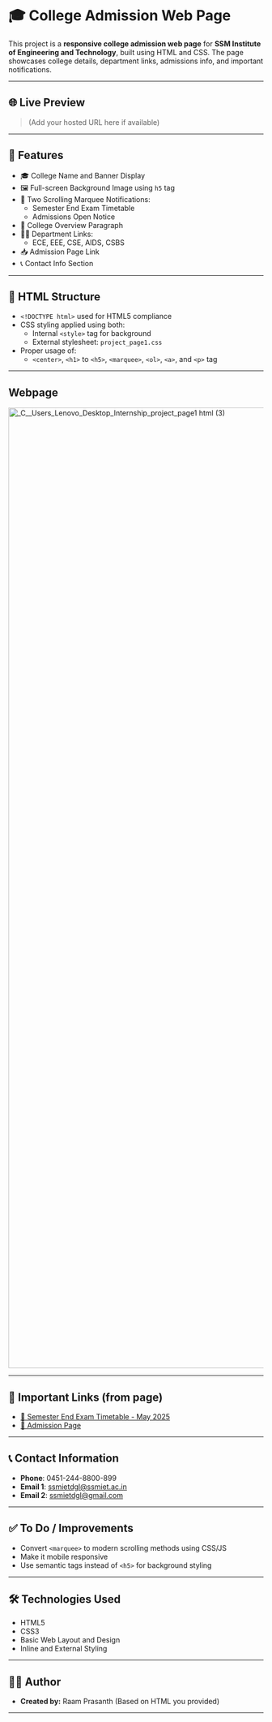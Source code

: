 # 🎓 College Admission Web Page

This project is a **responsive college admission web page** for **SSM Institute of Engineering and Technology**, built using HTML and CSS. The page showcases college details, department links, admissions info, and important notifications.

---

## 🌐 Live Preview

> (Add your hosted URL here if available)

---

## 📁 Features

- 🎓 College Name and Banner Display
- 🖼️ Full-screen Background Image using `h5` tag
- 📢 Two Scrolling Marquee Notifications:
  - Semester End Exam Timetable
  - Admissions Open Notice
- 🏫 College Overview Paragraph
- 🧑‍🏫 Department Links:
  - ECE, EEE, CSE, AIDS, CSBS
- 📥 Admission Page Link
- 📞 Contact Info Section

---

## 📄 HTML Structure

- `<!DOCTYPE html>` used for HTML5 compliance
- CSS styling applied using both:
  - Internal `<style>` tag for background
  - External stylesheet: `project_page1.css`
- Proper usage of:
  - `<center>`, `<h1>` to `<h5>`, `<marquee>`, `<ol>`, `<a>`, and `<p>` tag

---
## Webpage
<img width="1074" height="1894" alt="_C__Users_Lenovo_Desktop_Internship_project_page1 html (3)" src="https://github.com/user-attachments/assets/d5795bad-e7e8-4030-aa72-9c9aa58b0adf" />



---

## 🔗 Important Links (from page)

- [📅 Semester End Exam Timetable - May 2025](https://ssmiet.ac.in/COE/SETE-May%202025%20-%20Timetable.pdf)
- [📌 Admission Page](https://ssmiet.ac.in/admission.html)

---

## 📞 Contact Information

- **Phone**: 0451-244-8800-899  
- **Email 1**: ssmietdgl@ssmiet.ac.in  
- **Email 2**: ssmietdgl@gmail.com  

---

## ✅ To Do / Improvements

- Convert `<marquee>` to modern scrolling methods using CSS/JS
- Make it mobile responsive
- Use semantic tags instead of `<h5>` for background styling

---

## 🛠️ Technologies Used

- HTML5  
- CSS3  
- Basic Web Layout and Design  
- Inline and External Styling  

---

## 🧑‍💻 Author

- **Created by:** Raam Prasanth (Based on HTML you provided)

---














